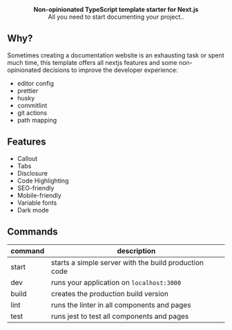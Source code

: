 <div align="center"><strong>Non-opinionated TypeScript template starter for Next.js</strong></div>
<div align="center">All you need to start documenting your project..</div>

## Why?

Sometimes creating a documentation website is an exhausting task or spent much time, this template offers all nextjs features and some non-opinionated decisions to improve the developer experience:

- editor config
- prettier
- husky
- commitlint
- git actions
- path mapping

## Features

- Callout
- Tabs
- Disclosure
- Code Highlighting
- SEO-friendly
- Mobile-friendly
- Variable fonts
- Dark mode

## Commands

| command | description                                           |
| ------- | ----------------------------------------------------- |
| start   | starts a simple server with the build production code |
| dev     | runs your application on `localhost:3000`             |
| build   | creates the production build version                  |
| lint    | runs the linter in all components and pages           |
| test    | runs jest to test all components and pages            |
